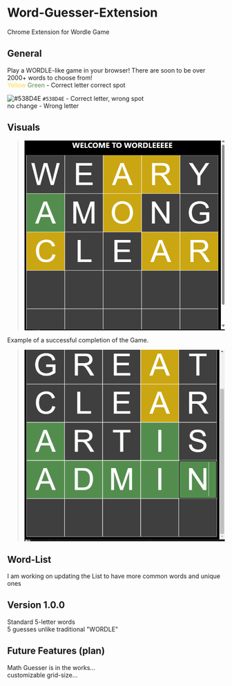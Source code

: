 # Word-Guesser-Extension
Chrome Extension for Wordle Game

## General
Play a WORDLE-like game in your browser! There are soon to be over 2000+ words to choose from!<br />
<span style="color:rgba(253,208,23,0.8)">Yellow</span> 
<span style="color:#538D4E">Green</span>  - Correct letter correct spot <br />

![#538D4E](https://placehold.co/15x15/f03c15/f03c15.png) `#538D4E` - Correct letter, wrong spot <br />
no change - Wrong letter

## Visuals
> <img src="Images/icon.png" align="center"/>


Example of a successful completion of the Game.

> <img src="Images/Success.png" align="center"/>



## Word-List
I am working on updating the List to have more common words and unique ones


## Version 1.0.0
  Standard 5-letter words  <br />
  5 guesses unlike traditional "WORDLE"  <br />

## Future Features (plan)
  Math Guesser is in the works... <br />
  customizable grid-size...
